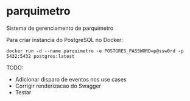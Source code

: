 # parquimetro
Sistema de gerenciamento de parquimetro

Para criar instancia do PostgreSQL no Docker:
```shell script
docker run -d --name parquimetro -e POSTGRES_PASSWORD=p@ssw0rd -p 5432:5432 postgres:latest
```

TODO:
- Adicionar disparo de eventos nos use cases
- Corrigir renderizacao do Swagger
- Testar